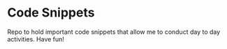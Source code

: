 # Code Snippets

Repo to hold important code snippets that allow me to conduct day to day activities. Have fun!
